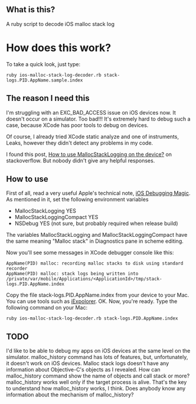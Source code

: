 What is this?
-------------------------
A ruby script to decode iOS malloc stack log


# How does this work?
To take a quick look, just type:

    ruby ios-malloc-stack-log-decoder.rb stack-logs.PID.AppName.sample.index


The reason I need this
-------------------------
I'm struggling with an EXC_BAD_ACCESS issue on iOS devices now.
It doesn't occur on a simulator. Too bad!!!
It's extremely hard to debug such a case, because XCode has poor tools to debug on devices.

Of course, I already tried XCode static analyze and one of instruments, Leaks,
however they didn't detect any problems in my code.

I found this post, [How to use MallocStackLogging on the device?](http://stackoverflow.com/questions/5167557/how-to-use-mallocstacklogging-on-the-device) on stackoverflow.
But nobody didn't give any helpful responses.


How to use
-------------------------
First of all, read a very useful Apple's technical note, [iOS Debugging Magic](https://developer.apple.com/library/ios/#technotes/tn2239/_index.html).
As mentioned in it, set the following environment variables

* MallocStackLogging YES
* MallocStackLoggingCompact YES
* NSDebug YES (not sure, but probably required when release build)

The variables MallocStackLogging and MallocStackLoggingCompact have the same meaning "Malloc stack" in  Diagnostics pane in scheme editing.

Now you'll see some messages in XCode debugger console like this:

    AppName(PID) malloc: recording malloc stacks to disk using standard recorder
    AppName(PID) malloc: stack logs being written into /private/var/mobile/Applications/<ApplicationId>/tmp/stack-logs.PID.AppName.index

Copy the file stack-logs.PID.AppName.index from your device to your Mac.
You can use tools such as [iExpolorer](http://www.macroplant.com/iexplorer/).
OK. Now, you're ready. Type the following command on your Mac:

    ruby ios-malloc-stack-log-decoder.rb stack-logs.PID.AppName.index


TODO
-------------------------
I'd like to be able to debug my apps on iOS devices at the same level on the simulator.
malloc_history command has lots of features, but, unfortunately, it doesn't work on iOS devices.
Malloc stack logs doesn't have any information about Objective-C's objects as I revealed.
How can malloc_history command show the name of objects and call stack or more?
malloc_history works well only if the target process is alive.
That's the key to understand how malloc_history works, I think.
Does anybody know any information about the mechanism of malloc_history?

